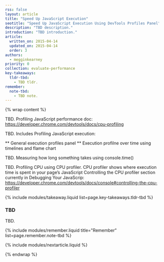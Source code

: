 ```yaml
---
rss: false
layout: article
title: "Speed Up JavaScript Execution"
seotitle: "Speed Up JavaScript Execution Using DevTools Profiles Panel"
description: "TBD description."
introduction: "TBD introduction."
article:
  written_on: 2015-04-14
  updated_on: 2015-04-14
  order: 3
authors:
  - megginkearney
priority: 0
collection: evaluate-performance
key-takeaways:
  tldr-tbd:
    - TBD tldr.
remember:
  note-tbd:
    - TBD note.
---
```

{% wrap content %}

TBD. Profiling JavaScript performance doc: https://developer.chrome.com/devtools/docs/cpu-profiling

TBD. Includes Profiling JavaScript execution:

** General execution profiles panel
** Execution profilne over time using timelines and flame chart 

TBD. Measuring how long something takes using console.time()

TBD. Profiling CPU using CPU profiler. CPU profiler shows where execution time is spent in your page’s JavaScript Controlling the CPU profiler section currently in Debugging Your JavaScrip: https://developer.chrome.com/devtools/docs/console#controlling-the-cpu-profiler 

{% include modules/takeaway.liquid list=page.key-takeaways.tldr-tbd %}

### TBD

TBD.

{% include modules/remember.liquid title="Remember" list=page.remember.note-tbd %}

{% include modules/nextarticle.liquid %}

{% endwrap %}
